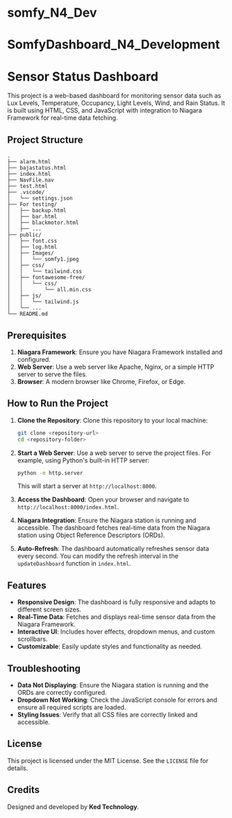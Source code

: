 # somfy_N4_Dev

# SomfyDashboard_N4_Development

# Sensor Status Dashboard

This project is a web-based dashboard for monitoring sensor data such as Lux Levels, Temperature, Occupancy, Light Levels, Wind, and Rain Status. It is built using HTML, CSS, and JavaScript with integration to Niagara Framework for real-time data fetching.

## Project Structure

```
.
├── alarm.html
├── bajastatus.html
├── index.html
├── NavFile.nav
├── test.html
├── .vscode/
│   └── settings.json
├── For testing/
│   ├── backup.html
│   ├── bar.html
│   ├── blackmotor.html
│   ├── ...
├── public/
│   ├── font.css
│   ├── log.html
│   ├── Images/
│   │   └── somfy1.jpeg
│   ├── css/
│   │   └── tailwind.css
│   ├── fontawesome-free/
│   │   └── css/
│   │       └── all.min.css
│   ├── js/
│   │   └── tailwind.js
│   └── ...
└── README.md
```

## Prerequisites

1. **Niagara Framework**: Ensure you have Niagara Framework installed and configured.
2. **Web Server**: Use a web server like Apache, Nginx, or a simple HTTP server to serve the files.
3. **Browser**: A modern browser like Chrome, Firefox, or Edge.

## How to Run the Project

1. **Clone the Repository**:
   Clone this repository to your local machine:
   ```bash
   git clone <repository-url>
   cd <repository-folder>
   ```

2. **Start a Web Server**:
   Use a web server to serve the project files. For example, using Python's built-in HTTP server:
   ```bash
   python -m http.server
   ```
   This will start a server at `http://localhost:8000`.

3. **Access the Dashboard**:
   Open your browser and navigate to `http://localhost:8000/index.html`.

4. **Niagara Integration**:
   Ensure the Niagara station is running and accessible. The dashboard fetches real-time data from the Niagara station using Object Reference Descriptors (ORDs).

5. **Auto-Refresh**:
   The dashboard automatically refreshes sensor data every second. You can modify the refresh interval in the `updateDashboard` function in `index.html`.

## Features

- **Responsive Design**: The dashboard is fully responsive and adapts to different screen sizes.
- **Real-Time Data**: Fetches and displays real-time sensor data from the Niagara Framework.
- **Interactive UI**: Includes hover effects, dropdown menus, and custom scrollbars.
- **Customizable**: Easily update styles and functionality as needed.

## Troubleshooting

- **Data Not Displaying**: Ensure the Niagara station is running and the ORDs are correctly configured.
- **Dropdown Not Working**: Check the JavaScript console for errors and ensure all required scripts are loaded.
- **Styling Issues**: Verify that all CSS files are correctly linked and accessible.

## License

This project is licensed under the MIT License. See the `LICENSE` file for details.

## Credits

Designed and developed by **Ked Technology**.
